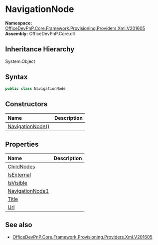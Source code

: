 # NavigationNode
  

**Namespace:** [OfficeDevPnP.Core.Framework.Provisioning.Providers.Xml.V201605](OfficeDevPnP.Core.Framework.Provisioning.Providers.Xml.V201605.md)  
**Assembly:** OfficeDevPnP.Core.dll  
## Inheritance Hierarchy
System.Object  


## Syntax
```C#
public class NavigationNode
```
## Constructors
|**Name**|**Description**|
|:-----|:-----|
| [NavigationNode()](OfficeDevPnP.Core.Framework.Provisioning.Providers.Xml.V201605.NavigationNode.ctor1.md) | 
## Properties
|**Name**|**Description**|
|:-----|:-----|
| [ChildNodes](OfficeDevPnP.Core.Framework.Provisioning.Providers.Xml.V201605.NavigationNode.ChildNodes.md) | 
| [IsExternal](OfficeDevPnP.Core.Framework.Provisioning.Providers.Xml.V201605.NavigationNode.IsExternal.md) | 
| [IsVisible](OfficeDevPnP.Core.Framework.Provisioning.Providers.Xml.V201605.NavigationNode.IsVisible.md) | 
| [NavigationNode1](OfficeDevPnP.Core.Framework.Provisioning.Providers.Xml.V201605.NavigationNode.NavigationNode1.md) | 
| [Title](OfficeDevPnP.Core.Framework.Provisioning.Providers.Xml.V201605.NavigationNode.Title.md) | 
| [Url](OfficeDevPnP.Core.Framework.Provisioning.Providers.Xml.V201605.NavigationNode.Url.md) | 
## See also
- [OfficeDevPnP.Core.Framework.Provisioning.Providers.Xml.V201605](OfficeDevPnP.Core.Framework.Provisioning.Providers.Xml.V201605.md)
